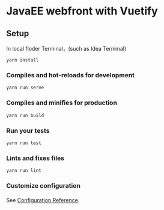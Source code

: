 # JavaEE webfront with Vuetify

## Setup
In local floder Terminal，(such as Idea Ternimal)
```
yarn install
```

### Compiles and hot-reloads for development

```
yarn run serve
```

### Compiles and minifies for production

```
yarn run build
```

### Run your tests

```
yarn run test
```

### Lints and fixes files

```
yarn run lint
```

### Customize configuration
####
See [Configuration Reference](https://cli.vuejs.org/config/).
